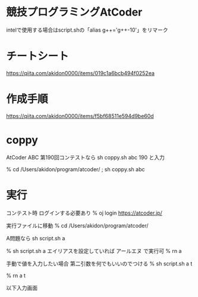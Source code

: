 # 競技プログラミングAtCoder
intelで使用する場合はscript.shの「alias g++='g++-10'」をリマーク

# チートシート
https://qiita.com/akidon0000/items/019c1a6bcb494f0252ea

# 作成手順
https://qiita.com/akidon0000/items/f5bf68511e594d9be60d

# coppy

AtCoder ABC 第190回コンテストなら
sh coppy.sh abc 190
と入力

% cd /Users/akidon/program/atcoder/ ; sh coppy.sh abc

# 実行

コンテスト時 ログインする必要あり
% oj login https://atcoder.jp/

実行ファイルに移動
% cd /Users/akidon/program/atcoder/

A問題なら
sh script.sh a

% sh script.sh a
エイリアスを設定していれば アールエヌ で実行可
% rn a

手動で値を入力したい場合 第二引数を何でもいいのでつける
% sh script.sh a t

% rn a t

以下入力画面
